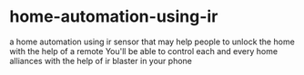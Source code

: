 # home-automation-using-ir

a home automation using ir sensor that may help people to unlock the home with the help of a remote 
You'll be able to control each and every home alliances with the help of ir blaster in your phone

